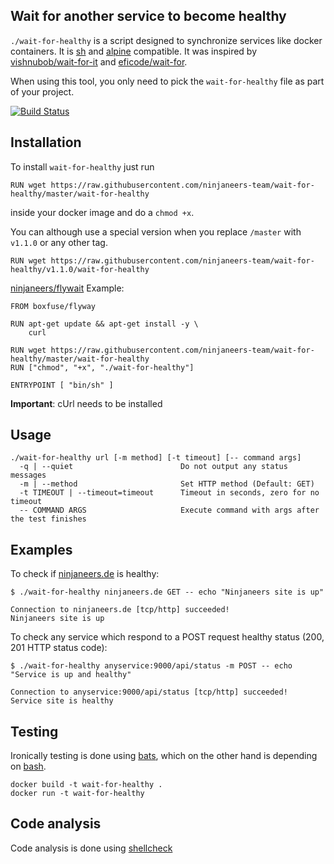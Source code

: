 ## Wait for another service to become healthy

`./wait-for-healthy` is a script designed to synchronize services like docker containers. It is [sh](https://en.wikipedia.org/wiki/Bourne_shell) and [alpine](https://alpinelinux.org/) compatible. It was inspired by [vishnubob/wait-for-it](https://github.com/vishnubob/wait-for-it) and [eficode/wait-for](https://github.com/eficode/wait-for).

When using this tool, you only need to pick the `wait-for-healthy` file as part of your project.

[![Build Status](https://travis-ci.org/ninjaneers-team/wait-for-healthy.svg?branch=master)](https://travis-ci.org/ninjaneers-team/wait-for-healthy)

## Installation

To install `wait-for-healthy` just run 

```
RUN wget https://raw.githubusercontent.com/ninjaneers-team/wait-for-healthy/master/wait-for-healthy
```

inside your docker image and do a `chmod +x`.

You can although use a special version when you replace `/master` with `v1.1.0` or any other tag.

```
RUN wget https://raw.githubusercontent.com/ninjaneers-team/wait-for-healthy/v1.1.0/wait-for-healthy
```

[ninjaneers/flywait](https://hub.docker.com/r/ninjaneers/flywait) Example: 

```
FROM boxfuse/flyway

RUN apt-get update && apt-get install -y \
    curl

RUN wget https://raw.githubusercontent.com/ninjaneers-team/wait-for-healthy/master/wait-for-healthy
RUN ["chmod", "+x", "./wait-for-healthy"]

ENTRYPOINT [ "bin/sh" ]
```

**Important**: cUrl needs to be installed

## Usage

```
./wait-for-healthy url [-m method] [-t timeout] [-- command args]
  -q | --quiet                        Do not output any status messages
  -m | --method                       Set HTTP method (Default: GET)
  -t TIMEOUT | --timeout=timeout      Timeout in seconds, zero for no timeout
  -- COMMAND ARGS                     Execute command with args after the test finishes
```

## Examples

To check if [ninjaneers.de](https://ninjaneers.de) is healthy:

```
$ ./wait-for-healthy ninjaneers.de GET -- echo "Ninjaneers site is up"

Connection to ninjaneers.de [tcp/http] succeeded!
Ninjaneers site is up
```

To check any service which respond to a POST request healthy status (200, 201 HTTP status code):

```
$ ./wait-for-healthy anyservice:9000/api/status -m POST -- echo "Service is up and healthy"

Connection to anyservice:9000/api/status [tcp/http] succeeded!
Service site is healthy 
```

## Testing

Ironically testing is done using [bats](https://github.com/sstephenson/bats), which on the other hand is depending on [bash](https://en.wikipedia.org/wiki/Bash_(Unix_shell)).

    docker build -t wait-for-healthy .
    docker run -t wait-for-healthy
    
## Code analysis
Code analysis is done using [shellcheck](https://www.shellcheck.net/)


